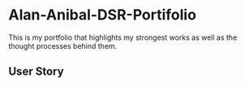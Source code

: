 # Alan-Anibal-DSR-Portifolio
This is my portfolio that highlights my strongest works as well as the thought processes behind them.

## User Story

